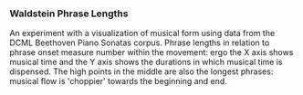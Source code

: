 ### Waldstein Phrase Lengths

An experiment with a visualization of musical form using data from the DCML Beethoven Piano Sonatas corpus.
Phrase lengths in relation to phrase onset measure number within the movement: ergo the X axis shows musical time
and the Y axis shows the durations in which musical time is dispensed. The high points in the middle are also the
longest phrases: musical flow is 'choppier' towards the beginning and end.
